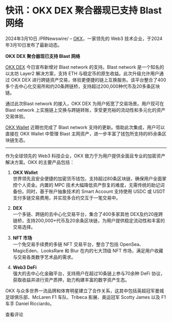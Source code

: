 # 快讯：OKX DEX 聚合器现已支持 Blast 网络

2024年3月10日 /PRNewswire/ – [OKX](https://bit.ly/OKXe)，一家领先的 Web3 技术企业，于2024年3月10日发布了最新动态。

![PRNewsfoto/OKX](data:image/gif;base64,R0lGODlhAQABAIAAAAAAAP///ywAAAAAAQABAAACAUwAOw==)  
**OKX DEX 聚合器现已支持 Blast 网络**

[OKX DEX](https://bit.ly/OKXe) 今日宣布新增对 Blast network 的支持。Blast network 是一个知名的以太坊 Layer2 解决方案，支持 ETH 与稳定币的原生收益。此次升级允许用户通过 OKX DEX 进行跨链资产交易，体验更便捷的链上互换服务。该平台整合了400多个去中心化交易所和约20条跨链桥，支持超过200,000种代币及20多条区块链。

通过此次Blast network 的接入，OKX DEX 为用户拓宽了交易场景。用户现可在 Blast network 上实施链上交换与跨链转账，享受更充裕的流动性和多元化的资产交易体验。

[OKX Wallet](https://bit.ly/OKXe) 近期也完成了 Blast network 支持的更新。借助此次集成，用户可以直接在 OKX Wallet 中管理 Blast 主网资产，进一步丰富了钱包所支持的85余条区块链生态。

---

作为全球领先的 Web3 科技企业，OKX 致力于为用户提供全面且专业的加密资产解决方案。OKX 的主要产品包括：

1. **OKX Wallet**  
   世界领先且安全便捷的加密货币钱包，支持超过80条区块链，确保用户全面掌控个人资金。内置的 MPC 技术大幅降低资产恢复的难度，无需传统的助记词备份。同时，基于账户抽象技术的 Smart Account 支持使用 USDC 或 USDT 支付多链交易费用，并实现多合约交互于一笔交易中。

2. **DEX**  
   一个多链、跨链的去中心化交易平台，集合了400多家其他 DEX及约20座跨链桥，支持200,000+代币及20余条区块链，为用户提供稳定流动性和丰富的交易选择。

3. **NFT 市场**  
   一个免交易手续费的多链 NFT 交易平台，整合了包括 OpenSea、MagicEden、LooksRare 和 Blur 在内的七大顶级 NFT 市场，满足用户收藏与交易各类数字艺术品的需求。

4. **Web3 DeFi**  
   强大的去中心化金融平台，支持用户在超过10条链上参与70余种 DeFi 协议，获取收益并进行资产质押，助力构建丰富的数字资产生态。

OKX 与众多世界一流品牌和体育明星建立了合作关系，这其中包括英超冠军曼城足球俱乐部、McLaren F1 车队、Tribeca 影展、奥运冠军 Scotty James 以及 F1 车手 Daniel Ricciardo。

查看评论